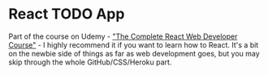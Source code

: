 React TODO App
===

Part of the course on Udemy - ["The Complete React Web Developer Course"](https://www.udemy.com/the-complete-react-web-app-developer-course) - I highly recommend it if you want to learn how to React. It's a bit on the newbie side of things as far as web development goes, but you may skip through the whole GitHub/CSS/Heroku part.
